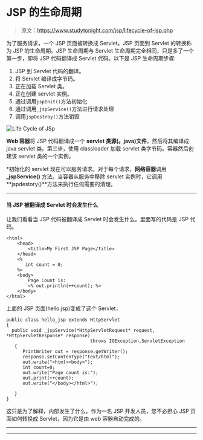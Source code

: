 # JSP 的生命周期

> 原文：<https://www.studytonight.com/jsp/lifecycle-of-jsp.php>

为了服务请求，一个 JSP 页面被转换成 Servlet。JSP 页面到 Servlet 的转换称为 JSP 的生命周期。JSP 生命周期与 Servlet 生命周期完全相同，只是多了一个第一步，即将 JSP 代码翻译成 Servlet 代码。以下是 JSP 生命周期步骤:

1.  JSP 到 Servlet 代码的翻译。
2.  将 Servlet 编译成字节码。
3.  正在加载 Servlet 类。
4.  正在创建 servlet 实例。
5.  通过调用`jspInit()`方法初始化
6.  通过调用`_jspService()`方法进行请求处理
7.  调用`jspDestroy()`方法销毁

![Life Cycle of JSp](../Images/15aa49739922609ff975439a419a3a70.png)

**Web 容器**将 JSP 代码翻译成一个 **servlet 类源(。java)文件**，然后将其编译成 java servlet 类。第三步，使用 classloader 加载 servlet 类字节码。容器然后创建该 servlet 类的一个实例。

 *初始化的 servlet 现在可以服务请求。对于每个请求，**网络容器**调用 **_jspService()** 方法。当容器从服务中移除 servlet 实例时，它调用**jspdestory()**方法来执行任何需要的清理。

* * *

#### 当 JSP 被翻译成 Servlet 时会发生什么

让我们看看当 JSP 代码被翻译成 Servlet 时会发生什么。里面写的代码是 JSP 代码。

```
<html>
    <head>
        <title>My First JSP Page</title>
    </head>
    <%
       int count = 0;
    %>
    <body>
        Page Count is:  
        <% out.println(++count); %>
    </body>
</html>
```

上面的 JSP 页面(hello.jsp)变成了这个 Servlet，

```
public class hello_jsp extends HttpServlet
{
  public void _jspService(*HttpServletRequest* request, *HttpServletResponse* response) 
                               throws IOException,ServletException
   {
      PrintWriter out = response.getWriter();
      response.setContenType("text/html");
      out.write("<html><body>");
      int count=0;
      out.write("Page count is:");
      out.print(++count);
      out.write("</body></html>");

   }
} 
```

这只是为了解释，内部发生了什么。作为一名 JSP 开发人员，您不必担心 JSP 页面如何转换成 Servlet，因为它是由 web 容器自动完成的。

* * *

* * **